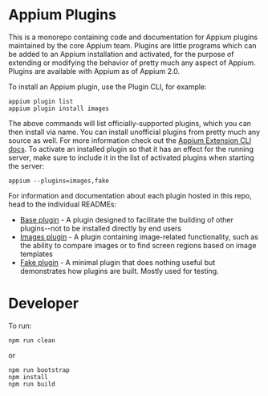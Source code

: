 # Appium Plugins

This is a monorepo containing code and documentation for Appium plugins maintained by the core Appium team. Plugins are little programs which can be added to an Appium installation and activated, for the purpose of extending or modifying the behavior of pretty much any aspect of Appium. Plugins are available with Appium as of Appium 2.0.

To install an Appium plugin, use the Plugin CLI, for example:

```
appium plugin list
appium plugin install images
```

The above commands will list officially-supported plugins, which you can then install via name. You can install unofficial plugins from pretty much any source as well. For more information check out the [Appium Extension CLI docs](#TODO). To activate an installed plugin so that it has an effect for the running server, make sure to include it in the list of activated plugins when starting the server:

```
appium --plugins=images,fake
```

For information and documentation about each plugin hosted in this repo, head to the individual READMEs:

* [Base plugin](packages/base) - A plugin designed to facilitate the building of other plugins--not to be installed directly by end users
* [Images plugin](packages/images) - A plugin containing image-related functionality, such as the ability to compare images or to find screen regions based on image templates
* [Fake plugin](package/fake) - A minimal plugin that does nothing useful but demonstrates how plugins are built. Mostly used for testing.

# Developer

To run:

```
npm run clean
```

or

```
npm run bootstrap
npm install
npm run build
```